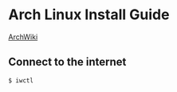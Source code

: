 # Arch Linux Install Guide
[ArchWiki](https://wiki.archlinux.org/title/Installation_guide)

## Connect to the internet

```bash
$ iwctl


